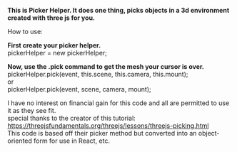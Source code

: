 <b>This is Picker Helper. It does one thing, picks objects in a 3d environment created with three js for you.</b>

How to use:


<b>First create your picker helper.</b><br>
pickerHelper = new pickerHelper;


<b>Now, use the .pick command to get the mesh your cursor is over.</b><br>
pickerHelper.pick(event, this.scene, this.camera, this.mount);<br>
or<br>
pickerHelper.pick(event, scene, camera, mount);<br>

I have no interest on financial gain for this code and all are permitted to use it as they see fit.<br>
special thanks to the creator of this tutorial: https://threejsfundamentals.org/threejs/lessons/threejs-picking.html<br>
This code is based off their picker method but converted into an object-oriented form for use in React, etc.
